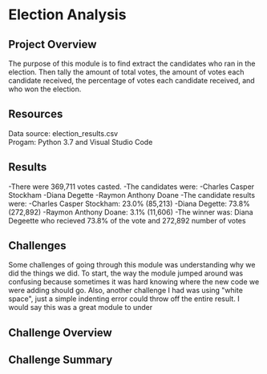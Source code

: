 # Election Analysis

## Project Overview
The purpose of this module is to find extract the candidates who ran in the election. Then tally the amount of total votes, the amount of votes each candidate received, the percentage of votes each candidate received, and who won the election. 

## Resources
Data source: election_results.csv <br/>
Progam: Python 3.7 and Visual Studio Code

## Results
-There were 369,711 votes casted.
-The candidates were:
    -Charles Casper Stockham
    -Diana Degette
    -Raymon Anthony Doane
-The candidate results were:
    -Charles Casper Stockham: 23.0% (85,213)
    -Diana Degette: 73.8% (272,892)
    -Raymon Anthony Doane: 3.1% (11,606)
-The winner was:
    Diana Degeette who recieved 73.8% of the vote and 272,892 number of votes
## Challenges
Some challenges of going through this module was understanding why we did the things we did. To start, the way the module jumped around was confusing because sometimes it was hard knowing where the new code we were adding should go. Also, another challenge I had was using "white space", just a simple indenting error could throw off the entire result. I would say this was a great module to under
## Challenge Overview

## Challenge Summary

